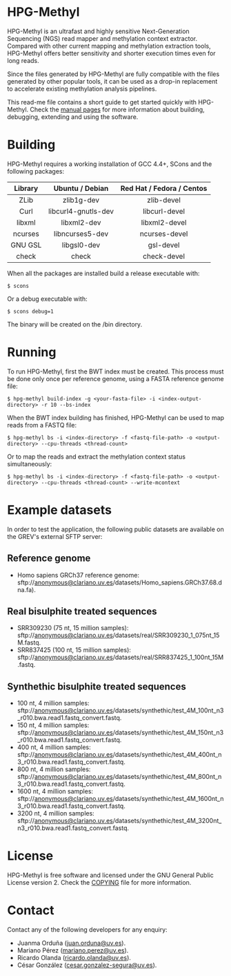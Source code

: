 
HPG-Methyl
==========

HPG-Methyl is an ultrafast and highly sensitive Next-Generation Sequencing (NGS) read mapper and methylation context extractor. Compared with other current mapping and methylation extraction tools, HPG-Methyl offers better sensitivity and shorter execution times even for long reads.

Since the files generated by HPG-Methyl are fully compatible with the files generated by other popular tools, it can be used as a drop-in replacement to accelerate existing methylation analysis pipelines.

This read-me file contains a short guide to get started quickly with HPG-Methyl. Check the [manual pages](/man) for more information about building, debugging, extending and using the software.



# Building

HPG-Methyl requires a working installation of GCC 4.4+, SCons and the following packages:

| Library | Ubuntu / Debian | Red Hat / Fedora / Centos |
|:-------:|:---------------:|:-------------------------:|
| ZLib    | zlib1g-dev      | zlib-devel                |
| Curl    | libcurl4-gnutls-dev | libcurl-devel         |
| libxml  | libxml2-dev     | libxml2-devel             |
| ncurses | libncurses5-dev | ncurses-devel             |
| GNU GSL | libgsl0-dev     | gsl-devel                 |
| check   | check           | check-devel               |

When all the packages are installed build a release executable with:

```
$ scons
```

Or a debug executable with:

```
$ scons debug=1
```

The binary will be created on the /bin directory.



# Running

To run HPG-Methyl, first the BWT index must be created. This process must be done only once per reference genome, using a FASTA reference genome file:

```
$ hpg-methyl build-index -g <your-fasta-file> -i <index-output-directory> -r 10 --bs-index
```

When the BWT index building has finished, HPG-Methyl can be used to map reads from a FASTQ file:

```
$ hpg-methyl bs -i <index-directory> -f <fastq-file-path> -o <output-directory> --cpu-threads <thread-count>
```

Or to map the reads and extract the methylation context status simultaneously:

```
$ hpg-methyl bs -i <index-directory> -f <fastq-file-path> -o <output-directory> --cpu-threads <thread-count> --write-mcontext
```



# Example datasets

In order to test the application, the following public datasets are available on
the GREV's external SFTP server:

## Reference genome

* Homo sapiens GRCh37 reference genome: sftp://anonymous@clariano.uv.es/datasets/Homo_sapiens.GRCh37.68.dna.fa).

## Real bisulphite treated sequences

* SRR309230 (75 nt, 15 million samples): sftp://anonymous@clariano.uv.es/datasets/real/SRR309230_1_075nt_15M.fastq.
* SRR837425 (100 nt, 15 million samples): sftp://anonymous@clariano.uv.es/datasets/real/SRR837425_1_100nt_15M.fastq.

## Synthethic bisulphite treated sequences

* 100 nt, 4 million samples: sftp://anonymous@clariano.uv.es/datasets/synthethic/test_4M_100nt_n3_r010.bwa.read1.fastq_convert.fastq.
* 150 nt, 4 million samples: sftp://anonymous@clariano.uv.es/datasets/synthethic/test_4M_150nt_n3_r010.bwa.read1.fastq_convert.fastq.
* 400 nt, 4 million samples: sftp://anonymous@clariano.uv.es/datasets/synthethic/test_4M_400nt_n3_r010.bwa.read1.fastq_convert.fastq.
* 800 nt, 4 million samples: sftp://anonymous@clariano.uv.es/datasets/synthethic/test_4M_800nt_n3_r010.bwa.read1.fastq_convert.fastq.
* 1600 nt, 4 million samples: sftp://anonymous@clariano.uv.es/datasets/synthethic/test_4M_1600nt_n3_r010.bwa.read1.fastq_convert.fastq.
* 3200 nt, 4 million samples: sftp://anonymous@clariano.uv.es/datasets/synthethic/test_4M_3200nt_n3_r010.bwa.read1.fastq_convert.fastq.

# License

HPG-Methyl is free software and licensed under the GNU General Public License version 2. Check the [COPYING](/COPYING) file for more information.



# Contact

Contact any of the following developers for any enquiry:

* Juanma Orduña ([juan.orduna@uv.es](mailto:juan.orduna@uv.es)).
* Mariano Pérez ([mariano.perez@uv.es](mailto:mariano.perez@uv.es)).
* Ricardo Olanda ([ricardo.olanda@uv.es](mailto:ricardo.olanda@uv.es)).
* César González ([cesar.gonzalez-segura@uv.es](mailto:cesar.gonzalez-segura@uv.es)).

